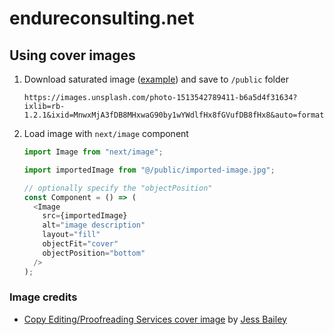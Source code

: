# endureconsulting.net

## Using cover images

1. Download saturated image ([example](https://images.unsplash.com/photo-1513542789411-b6a5d4f31634?ixlib=rb-1.2.1&ixid=MnwxMjA3fDB8MHxwaG90by1wYWdlfHx8fGVufDB8fHx8&auto=format&fit=crop&w=1920&q=60&sat=-10)) and save to `/public` folder

   ```
   https://images.unsplash.com/photo-1513542789411-b6a5d4f31634?ixlib=rb-1.2.1&ixid=MnwxMjA3fDB8MHxwaG90by1wYWdlfHx8fGVufDB8fHx8&auto=format&fit=crop&w=1920&q=60&sat=-10
   ```

1. Load image with `next/image` component

   ```js
   import Image from "next/image";

   import importedImage from "@/public/imported-image.jpg";

   // optionally specify the "objectPosition"
   const Component = () => (
     <Image
       src={importedImage}
       alt="image description"
       layout="fill"
       objectFit="cover"
       objectPosition="bottom"
     />
   );
   ```

### Image credits

- [Copy Editing/Proofreading Services cover image](https://unsplash.com/photos/l3N9Q27zULw) by [Jess Bailey](https://unsplash.com/@jessbaileydesigns)
